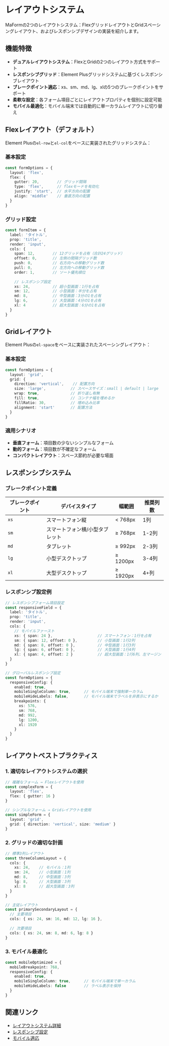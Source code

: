 # レイアウトシステム

MaFormの2つのレイアウトシステム：FlexグリッドレイアウトとGridスペーシングレイアウト、およびレスポンシブデザインの実装を紹介します。

<DemoPreview dir="demos/ma-form/layout-systems" />

## 機能特徴

- **デュアルレイアウトシステム**：FlexとGridの2つのレイアウト方式をサポート
- **レスポンシブグリッド**：Element Plusグリッドシステムに基づくレスポンシブレイアウト
- **ブレークポイント適応**：xs、sm、md、lg、xlの5つのブレークポイントをサポート
- **柔軟な設定**：各フォーム項目ごとにレイアウトプロパティを個別に設定可能
- **モバイル最適化**：モバイル端末では自動的に単一カラムレイアウトに切り替え

## Flexレイアウト（デフォルト）

Element Plusの`el-row`と`el-col`をベースに実装されたグリッドシステム：

### 基本設定
```typescript
const formOptions = {
  layout: 'flex',
  flex: {
    gutter: 20,        // グリッド間隔
    type: 'flex',      // flexモードを有効化
    justify: 'start',  // 水平方向の配置
    align: 'middle'    // 垂直方向の配置
  }
}
```

### グリッド設定
```typescript
const formItem = {
  label: 'タイトル',
  prop: 'title',
  render: 'input',
  cols: {
    span: 12,        // 12グリッドを占有（合計24グリッド）
    offset: 0,       // 左側の間隔グリッド数
    push: 0,         // 右方向への移動グリッド数
    pull: 0,         // 左方向への移動グリッド数
    order: 1,        // ソート優先順位
    
    // レスポンシブ設定
    xs: 24,          // 超小型画面：1行を占有
    sm: 12,          // 小型画面：半分を占有
    md: 8,           // 中型画面：3分の1を占有
    lg: 6,           // 大型画面：4分の1を占有
    xl: 4            // 超大型画面：6分の1を占有
  }
}
```

## Gridレイアウト

Element Plusの`el-space`をベースに実装されたスペーシングレイアウト：

### 基本設定
```typescript
const formOptions = {
  layout: 'grid',
  grid: {
    direction: 'vertical',    // 配置方向
    size: 'large',           // スペースサイズ：small | default | large
    wrap: true,              // 折り返し有無
    fill: true,              // コンテナ幅を埋めるか
    fillRatio: 30,           // 埋め込み比率
    alignment: 'start'       // 配置方法
  }
}
```

### 適用シナリオ
- **垂直フォーム**：項目数の少ないシンプルなフォーム
- **動的フォーム**：項目数が不確定なフォーム
- **コンパクトレイアウト**：スペース節約が必要な場面

## レスポンシブシステム

### ブレークポイント定義

| ブレークポイント | デバイスタイプ | 幅範囲 | 推奨列数 |
|------|---------|----------|----------|
| `xs` | スマートフォン縦 | < 768px | 1列 |
| `sm` | スマートフォン横/小型タブレット | ≥ 768px | 1-2列 |
| `md` | タブレット | ≥ 992px | 2-3列 |
| `lg` | 小型デスクトップ | ≥ 1200px | 3-4列 |
| `xl` | 大型デスクトップ | ≥ 1920px | 4+列 |

### レスポンシブ設定例

```typescript
// レスポンシブフォーム項目設定
const responsiveField = {
  label: 'タイトル',
  prop: 'title',
  render: 'input',
  cols: {
    // モバイルファースト
    xs: { span: 24 },                    // スマートフォン：1行を占有
    sm: { span: 12, offset: 0 },         // 小型画面：1行2列
    md: { span: 8, offset: 0 },          // 中型画面：1行3列  
    lg: { span: 6, offset: 0 },          // 大型画面：1行4列
    xl: { span: 4, offset: 2 }           // 超大型画面：1行6列、左マージン
  }
}

// グローバルレスポンシブ設定
const formOptions = {
  responsiveConfig: {
    enabled: true,
    mobileSingleColumn: true,      // モバイル端末で強制単一カラム
    mobileHideLabels: false,       // モバイル端末でラベルを非表示にするか
    breakpoints: {
      xs: 576,
      sm: 768, 
      md: 992,
      lg: 1200,
      xl: 1920
    }
  }
}
```

## レイアウトベストプラクティス

### 1. 適切なレイアウトシステムの選択

```typescript
// 複雑なフォーム → Flexレイアウトを使用
const complexForm = {
  layout: 'flex',
  flex: { gutter: 16 }
}

// シンプルなフォーム → Gridレイアウトを使用  
const simpleForm = {
  layout: 'grid',
  grid: { direction: 'vertical', size: 'medium' }
}
```

### 2. グリッドの適切な計画

```typescript
// 標準3列レイアウト
const threeColumnLayout = {
  cols: {
    xs: 24,    // モバイル：1列
    sm: 24,    // 小型画面：1列
    md: 8,     // 中型画面：3列
    lg: 8,     // 大型画面：3列
    xl: 8      // 超大型画面：3列
  }
}

// 主従レイアウト
const primarySecondaryLayout = {
  // 主要項目
  cols: { xs: 24, sm: 16, md: 12, lg: 16 },
  
  // 次要項目
  cols: { xs: 24, sm: 8, md: 6, lg: 8 }
}
```

### 3. モバイル最適化

```typescript
const mobileOptimized = {
  mobileBreakpoint: 768,
  responsiveConfig: {
    enabled: true,
    mobileSingleColumn: true,      // モバイル端末で単一カラム
    mobileHideLabels: false        // ラベル表示を保持
  }
}
```

## 関連リンク

- [レイアウトシステム詳細](/ja/front/component/ma-form#レイアウトシステム詳細)
- [レスポンシブ設定](/ja/front/component/ma-form#responsiveconfig-レスポンシブ設定)
- [モバイル適応](/ja/front/component/ma-form/examples/mobile-responsive)